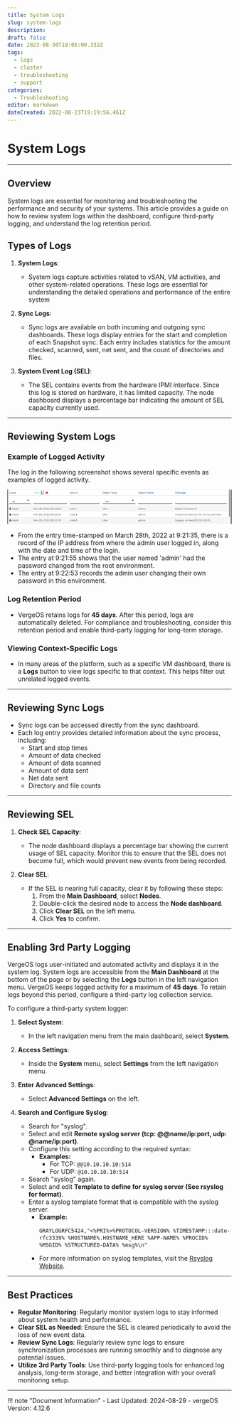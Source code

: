 ```yaml
---
title: System Logs
slug: system-logs
description: 
draft: false
date: 2023-08-30T18:05:00.332Z
tags:
  - logs
  - cluster
  - troubleshooting
  - support
categories:
  - Troubleshooting
editor: markdown
dateCreated: 2022-08-23T19:19:56.461Z
---
```


# System Logs

---

## Overview

System logs are essential for monitoring and troubleshooting the performance and security of your systems. This article provides a guide on how to review system logs within the dashboard, configure third-party logging, and understand the log retention period.

## Types of Logs

1. **System Logs**:
   - System logs capture activities related to vSAN, VM activities, and other system-related operations. These logs are essential for understanding the detailed operations and performance of the entire system

2. **Sync Logs**:
   - Sync logs are available on both incoming and outgoing sync dashboards. These logs display entries for the start and completion of each Snapshot sync. Each entry includes statistics for the amount checked, scanned, sent, net sent, and the count of directories and files.

3. **System Event Log (SEL)**:
   - The SEL contains events from the hardware IPMI interface. Since this log is stored on hardware, it has limited capacity. The node dashboard displays a percentage bar indicating the amount of SEL capacity currently used.

---

## Reviewing System Logs

### Example of Logged Activity

The log in the following screenshot shows several specific events as examples of logged activity.

![system_logs.png](/docs/public/system_logs.png)

- From the entry time-stamped on March 28th, 2022 at 9:21:35, there is a record of the IP address from where the admin user logged in, along with the date and time of the login.
- The entry at 9:21:55 shows that the user named 'admin' had the password changed from the root environment.
- The entry at 9:22:53 records the admin user changing their own password in this environment.

### Log Retention Period

- VergeOS retains logs for **45 days**. After this period, logs are automatically deleted. For compliance and troubleshooting, consider this retention period and enable third-party logging for long-term storage.

### Viewing Context-Specific Logs

- In many areas of the platform, such as a specific VM dashboard, there is a **Logs** button to view logs specific to that context. This helps filter out unrelated logged events.

---


## Reviewing Sync Logs

- Sync logs can be accessed directly from the sync dashboard.
- Each log entry provides detailed information about the sync process, including:
  - Start and stop times
  - Amount of data checked
  - Amount of data scanned
  - Amount of data sent
  - Net data sent
  - Directory and file counts

---

## Reviewing SEL

1. **Check SEL Capacity**:
   - The node dashboard displays a percentage bar showing the current usage of SEL capacity. Monitor this to ensure that the SEL does not become full, which would prevent new events from being recorded.

2. **Clear SEL**:
   - If the SEL is nearing full capacity, clear it by following these steps:
     1. From the **Main Dashboard**, select **Nodes**.
     2. Double-click the desired node to access the **Node dashboard**.
     3. Click **Clear SEL** on the left menu.
     4. Click **Yes** to confirm.

---

## Enabling 3rd Party Logging

VergeOS logs user-initiated and automated activity and displays it in the system log. System logs are accessible from the **Main Dashboard** at the bottom of the page or by selecting the **Logs** button in the left navigation menu. VergeOS keeps logged activity for a maximum of **45 days**. To retain logs beyond this period, configure a third-party log collection service.

To configure a third-party system logger:

1. **Select System**:
   - In the left navigation menu from the main dashboard, select **System**.

2. **Access Settings**:
   - Inside the **System** menu, select **Settings** from the left navigation menu.
   
3. **Enter Advanced Settings**:
   - Select **Advanced Settings** on the left.

4. **Search and Configure Syslog**:
   - Search for "syslog".
   - Select and edit **Remote syslog server (tcp: @@name/ip:port, udp: @name/ip:port)**.
   - Configure this setting according to the required syntax:
     - **Examples:** 
       - For TCP: `@@10.10.10.10:514`
       - For UDP: `@10.10.10.10:514`
   - Search "syslog" again.
   - Select and edit **Template to define for syslog server (See rsyslog for format)**.
   - Enter a syslog template format that is compatible with the syslog server.
     - **Example:**
       ```plaintext
       GRAYLOGRFC5424,"<%PRI%>%PROTOCOL-VERSION% %TIMESTAMP:::date-rfc3339% %HOSTNAME%.HOSTNAME_HERE %APP-NAME% %PROCID% %MSGID% %STRUCTURED-DATA% %msg%\n"
       ```
     - For more information on syslog templates, visit the [Rsyslog Website](https://www.rsyslog.com/doc/master/configuration/examples.html).

---

## Best Practices

- **Regular Monitoring**: Regularly monitor system logs to stay informed about system health and performance.
- **Clear SEL as Needed**: Ensure the SEL is cleared periodically to avoid the loss of new event data.
- **Review Sync Logs**: Regularly review sync logs to ensure synchronization processes are running smoothly and to diagnose any potential issues.
- **Utilize 3rd Party Tools**: Use third-party logging tools for enhanced log analysis, long-term storage, and better integration with your overall monitoring setup.



---

!!! note "Document Information"
    - Last Updated: 2024-08-29
    - vergeOS Version: 4.12.6
